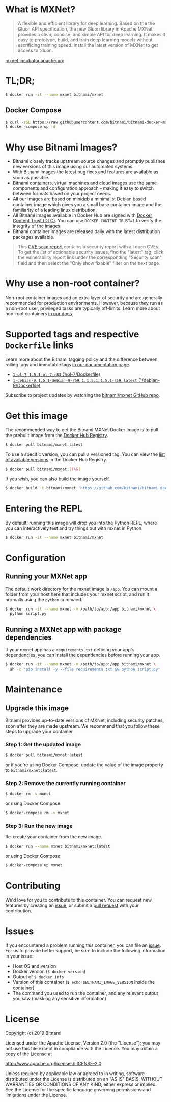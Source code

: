 # What is MXNet?

>A flexible and efficient library for deep learning.
Based on the the Gluon API specification, the new Gluon library in Apache MXNet provides a clear, concise, and simple API for deep learning. It makes it easy to prototype, build, and train deep learning models without sacrificing training speed. Install the latest version of MXNet to get access to Gluon.

[mxnet.incubator.apache.org](https://mxnet.incubator.apache.org/versions/master/)

# TL;DR;

```bash
$ docker run -it --name mxnet bitnami/mxnet
```

## Docker Compose

```bash
$ curl -sSL https://raw.githubusercontent.com/bitnami/bitnami-docker-mxnet/master/docker-compose.yml > docker-compose.yml
$ docker-compose up -d
```

# Why use Bitnami Images?

* Bitnami closely tracks upstream source changes and promptly publishes new versions of this image using our automated systems.
* With Bitnami images the latest bug fixes and features are available as soon as possible.
* Bitnami containers, virtual machines and cloud images use the same components and configuration approach - making it easy to switch between formats based on your project needs.
* All our images are based on [minideb](https://github.com/bitnami/minideb) a minimalist Debian based container image which gives you a small base container image and the familiarity of a leading linux distribution.
* All Bitnami images available in Docker Hub are signed with [Docker Content Trust (DTC)](https://docs.docker.com/engine/security/trust/content_trust/). You can use `DOCKER_CONTENT_TRUST=1` to verify the integrity of the images.
* Bitnami container images are released daily with the latest distribution packages available.

> This [CVE scan report](https://quay.io/repository/bitnami/mxnettab=tags) contains a security report with all open CVEs. To get the list of actionable security issues, find the "latest" tag, click the vulnerability report link under the corresponding "Security scan" field and then select the "Only show fixable" filter on the next page.

# Why use a non-root container?

Non-root container images add an extra layer of security and are generally recommended for production environments. However, because they run as a non-root user, privileged tasks are typically off-limits. Learn more about non-root containers [in our docs](https://docs.bitnami.com/containers/how-to/work-with-non-root-containers/).

# Supported tags and respective `Dockerfile` links

Learn more about the Bitnami tagging policy and the difference between rolling tags and immutable tags [in our documentation page](https://docs.bitnami.com/containers/how-to/understand-rolling-tags-containers/).


* [`1-ol-7`, `1.5.1-ol-7-r83` (1/ol-7/Dockerfile)](https://github.com/bitnami/bitnami-docker-mxnet/blob/1.5.1-ol-7-r83/1/ol-7/Dockerfile)
* [`1-debian-9`, `1.5.1-debian-9-r59`, `1`, `1.5.1`, `1.5.1-r59`, `latest` (1/debian-9/Dockerfile)](https://github.com/bitnami/bitnami-docker-mxnet/blob/1.5.1-debian-9-r59/1/debian-9/Dockerfile)

Subscribe to project updates by watching the [bitnami/mxnet GitHub repo](https://github.com/bitnami/bitnami-docker-mxnet).

# Get this image

The recommended way to get the Bitnami MXNet Docker Image is to pull the prebuilt image from the [Docker Hub Registry](https://hub.docker.com/r/bitnami/mxnet).

```bash
$ docker pull bitnami/mxnet:latest
```

To use a specific version, you can pull a versioned tag. You can view the [list of available versions](https://hub.docker.com/r/bitnami/mxnet/tags/) in the Docker Hub Registry.

```bash
$ docker pull bitnami/mxnet:[TAG]
```

If you wish, you can also build the image yourself.

```bash
$ docker build -t bitnami/mxnet 'https://github.com/bitnami/bitnami-docker-mxnet.git#master:1/debian-9'
```

# Entering the REPL

By default, running this image will drop you into the Python REPL, where you can interactively test and try things out with mxnet in Python.

```bash
$ docker run -it --name mxnet bitnami/mxnet
```

# Configuration

## Running your MXNet app

The default work directory for the mxnet image is `/app`. You can mount a folder from your host here that includes your mxnet script, and run it normally using the `python` command.

```bash
$ docker run -it --name mxnet -v /path/to/app:/app bitnami/mxnet \
  python script.py
```

## Running a MXNet app with package dependencies

If your mxnet app has a `requirements.txt` defining your app's dependencies, you can install the dependencies before running your app.

```bash
$ docker run -it --name mxnet -v /path/to/app:/app bitnami/mxnet \
  sh -c "pip install -y --file requirements.txt && python script.py"
```

# Maintenance

## Upgrade this image

Bitnami provides up-to-date versions of MXNet, including security patches, soon after they are made upstream. We recommend that you follow these steps to upgrade your container.

### Step 1: Get the updated image

```bash
$ docker pull bitnami/mxnet:latest
```

or if you're using Docker Compose, update the value of the image property to `bitnami/mxnet:latest`.

### Step 2: Remove the currently running container

```bash
$ docker rm -v mxnet
```

or using Docker Compose:

```bash
$ docker-compose rm -v mxnet
```

### Step 3: Run the new image

Re-create your container from the new image.

```bash
$ docker run --name mxnet bitnami/mxnet:latest
```

or using Docker Compose:

```bash
$ docker-compose up mxnet
```

# Contributing

We'd love for you to contribute to this container. You can request new features by creating an [issue](https://github.com/bitnami/bitnami-docker-mxnet/issues), or submit a [pull request](https://github.com/bitnami/bitnami-docker-mxnet/pulls) with your contribution.

# Issues

If you encountered a problem running this container, you can file an [issue](https://github.com/bitnami/bitnami-docker-mxnet/issues). For us to provide better support, be sure to include the following information in your issue:

- Host OS and version
- Docker version (`$ docker version`)
- Output of `$ docker info`
- Version of this container (`$ echo $BITNAMI_IMAGE_VERSION` inside the container)
- The command you used to run the container, and any relevant output you saw (masking any sensitive information)

# License

Copyright (c) 2019 Bitnami

Licensed under the Apache License, Version 2.0 (the "License");
you may not use this file except in compliance with the License.
You may obtain a copy of the License at

  <http://www.apache.org/licenses/LICENSE-2.0>

Unless required by applicable law or agreed to in writing, software
distributed under the License is distributed on an "AS IS" BASIS,
WITHOUT WARRANTIES OR CONDITIONS OF ANY KIND, either express or implied.
See the License for the specific language governing permissions and
limitations under the License.
